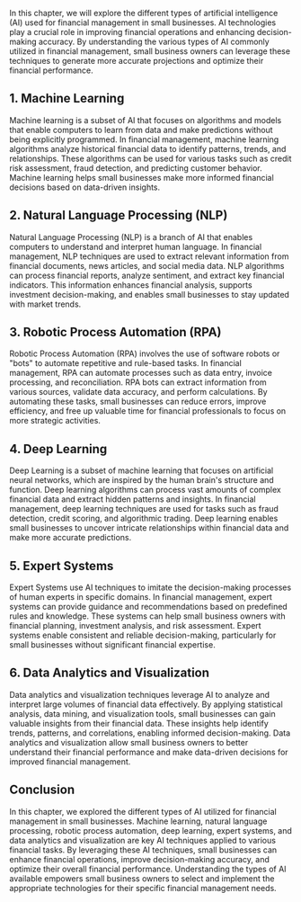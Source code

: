 
In this chapter, we will explore the different types of artificial intelligence (AI) used for financial management in small businesses. AI technologies play a crucial role in improving financial operations and enhancing decision-making accuracy. By understanding the various types of AI commonly utilized in financial management, small business owners can leverage these techniques to generate more accurate projections and optimize their financial performance.

## 1\. Machine Learning

Machine learning is a subset of AI that focuses on algorithms and models that enable computers to learn from data and make predictions without being explicitly programmed. In financial management, machine learning algorithms analyze historical financial data to identify patterns, trends, and relationships. These algorithms can be used for various tasks such as credit risk assessment, fraud detection, and predicting customer behavior. Machine learning helps small businesses make more informed financial decisions based on data-driven insights.

## 2\. Natural Language Processing (NLP)

Natural Language Processing (NLP) is a branch of AI that enables computers to understand and interpret human language. In financial management, NLP techniques are used to extract relevant information from financial documents, news articles, and social media data. NLP algorithms can process financial reports, analyze sentiment, and extract key financial indicators. This information enhances financial analysis, supports investment decision-making, and enables small businesses to stay updated with market trends.

## 3\. Robotic Process Automation (RPA)

Robotic Process Automation (RPA) involves the use of software robots or "bots" to automate repetitive and rule-based tasks. In financial management, RPA can automate processes such as data entry, invoice processing, and reconciliation. RPA bots can extract information from various sources, validate data accuracy, and perform calculations. By automating these tasks, small businesses can reduce errors, improve efficiency, and free up valuable time for financial professionals to focus on more strategic activities.

## 4\. Deep Learning

Deep Learning is a subset of machine learning that focuses on artificial neural networks, which are inspired by the human brain's structure and function. Deep learning algorithms can process vast amounts of complex financial data and extract hidden patterns and insights. In financial management, deep learning techniques are used for tasks such as fraud detection, credit scoring, and algorithmic trading. Deep learning enables small businesses to uncover intricate relationships within financial data and make more accurate predictions.

## 5\. Expert Systems

Expert Systems use AI techniques to imitate the decision-making processes of human experts in specific domains. In financial management, expert systems can provide guidance and recommendations based on predefined rules and knowledge. These systems can help small business owners with financial planning, investment analysis, and risk assessment. Expert systems enable consistent and reliable decision-making, particularly for small businesses without significant financial expertise.

## 6\. Data Analytics and Visualization

Data analytics and visualization techniques leverage AI to analyze and interpret large volumes of financial data effectively. By applying statistical analysis, data mining, and visualization tools, small businesses can gain valuable insights from their financial data. These insights help identify trends, patterns, and correlations, enabling informed decision-making. Data analytics and visualization allow small business owners to better understand their financial performance and make data-driven decisions for improved financial management.

## Conclusion

In this chapter, we explored the different types of AI utilized for financial management in small businesses. Machine learning, natural language processing, robotic process automation, deep learning, expert systems, and data analytics and visualization are key AI techniques applied to various financial tasks. By leveraging these AI techniques, small businesses can enhance financial operations, improve decision-making accuracy, and optimize their overall financial performance. Understanding the types of AI available empowers small business owners to select and implement the appropriate technologies for their specific financial management needs.
